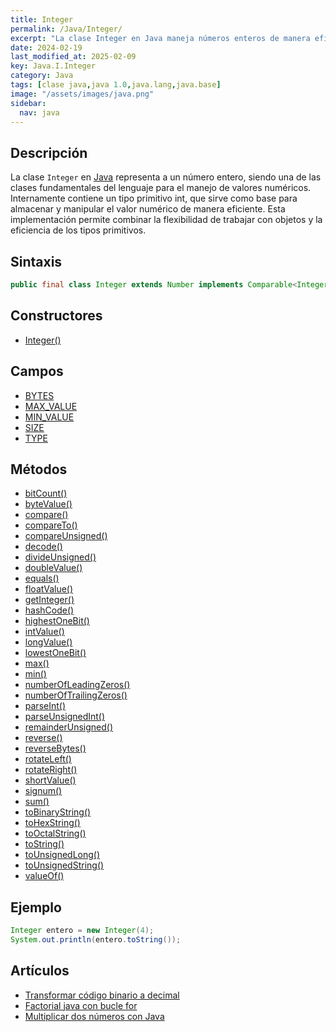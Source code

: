 ```yaml
---
title: Integer
permalink: /Java/Integer/
excerpt: "La clase Integer en Java maneja números enteros de manera eficiente con métodos útiles."
date: 2024-02-19
last_modified_at: 2025-02-09
key: Java.I.Integer
category: Java
tags: [clase java,java 1.0,java.lang,java.base]
image: "/assets/images/java.png"
sidebar:
  nav: java
---
```


## Descripción


La clase `Integer` en [Java](https://www.manualweb.net/java/) representa a un número entero, siendo una de las clases fundamentales del lenguaje para el manejo de valores numéricos. Internamente contiene un tipo primitivo int, que sirve como base para almacenar y manipular el valor numérico de manera eficiente. Esta implementación permite combinar la flexibilidad de trabajar con objetos y la eficiencia de los tipos primitivos.


## Sintaxis


```java
public final class Integer extends Number implements Comparable<Integer>

```


## Constructores

- [Integer()](https://www.w3api.com/Java/Integer/Integer/)

## Campos

- [BYTES](https://www.w3api.com/Java/Integer/BYTES/)
- [MAX_VALUE](https://www.w3api.com/Java/Integer/MAX_VALUE/)
- [MIN_VALUE](https://www.w3api.com/Java/Integer/MIN_VALUE/)
- [SIZE](https://www.w3api.com/Java/Integer/SIZE/)
- [TYPE](https://www.w3api.com/Java/Integer/TYPE/)

## Métodos

- [bitCount()](https://www.w3api.com/Java/Integer/bitCount/)
- [byteValue()](https://www.w3api.com/Java/Integer/byteValue/)
- [compare()](https://www.w3api.com/Java/Integer/compare/)
- [compareTo()](https://www.w3api.com/Java/Integer/compareTo/)
- [compareUnsigned()](https://www.w3api.com/Java/Integer/compareUnsigned/)
- [decode()](https://www.w3api.com/Java/Integer/decode/)
- [divideUnsigned()](https://www.w3api.com/Java/Integer/divideUnsigned/)
- [doubleValue()](https://www.w3api.com/Java/Integer/doubleValue/)
- [equals()](https://www.w3api.com/Java/Integer/equals/)
- [floatValue()](https://www.w3api.com/Java/Integer/floatValue/)
- [getInteger()](https://www.w3api.com/Java/Integer/getInteger/)
- [hashCode()](https://www.w3api.com/Java/Integer/hashCode/)
- [highestOneBit()](https://www.w3api.com/Java/Integer/highestOneBit/)
- [intValue()](https://www.w3api.com/Java/Integer/intValue/)
- [longValue()](https://www.w3api.com/Java/Integer/longValue/)
- [lowestOneBit()](https://www.w3api.com/Java/Integer/lowestOneBit/)
- [max()](https://www.w3api.com/Java/Integer/max/)
- [min()](https://www.w3api.com/Java/Integer/min/)
- [numberOfLeadingZeros()](https://www.w3api.com/Java/Integer/numberOfLeadingZeros/)
- [numberOfTrailingZeros()](https://www.w3api.com/Java/Integer/numberOfTrailingZeros/)
- [parseInt()](https://www.w3api.com/Java/Integer/parseInt/)
- [parseUnsignedInt()](https://www.w3api.com/Java/Integer/parseUnsignedInt/)
- [remainderUnsigned()](https://www.w3api.com/Java/Integer/remainderUnsigned/)
- [reverse()](https://www.w3api.com/Java/Integer/reverse/)
- [reverseBytes()](https://www.w3api.com/Java/Integer/reverseBytes/)
- [rotateLeft()](https://www.w3api.com/Java/Integer/rotateLeft/)
- [rotateRight()](https://www.w3api.com/Java/Integer/rotateRight/)
- [shortValue()](https://www.w3api.com/Java/Integer/shortValue/)
- [signum()](https://www.w3api.com/Java/Integer/signum/)
- [sum()](https://www.w3api.com/Java/Integer/sum/)
- [toBinaryString()](https://www.w3api.com/Java/Integer/toBinaryString/)
- [toHexString()](https://www.w3api.com/Java/Integer/toHexString/)
- [toOctalString()](https://www.w3api.com/Java/Integer/toOctalString/)
- [toString()](https://www.w3api.com/Java/Integer/toString/)
- [toUnsignedLong()](https://www.w3api.com/Java/Integer/toUnsignedLong/)
- [toUnsignedString()](https://www.w3api.com/Java/Integer/toUnsignedString/)
- [valueOf()](https://www.w3api.com/Java/Integer/valueOf/)

## Ejemplo


```java
Integer entero = new Integer(4);
System.out.println(entero.toString());

```


## Artículos

- [Transformar código binario a decimal](http://lineadecodigo.com/Java/transformar-codigo-binario-a-decimal/)
- [Factorial java con bucle for](https://lineadecodigo.com/java/factorial-java-bucle-for/)
- [Multiplicar dos números con Java](https://lineadecodigo.com/java/multiplicar-dos-numeros-con-java/)
